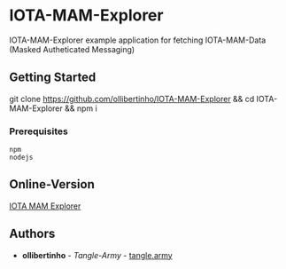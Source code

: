 # IOTA-MAM-Explorer

IOTA-MAM-Explorer example application for fetching IOTA-MAM-Data (Masked Autheticated Messaging)

## Getting Started

git clone https://github.com/ollibertinho/IOTA-MAM-Explorer && cd IOTA-MAM-Explorer && npm i

### Prerequisites

```
npm
nodejs
```

## Online-Version
[IOTA MAM Explorer](https://mam.tangle.army)

## Authors

* **ollibertinho** - *Tangle-Army* - [tangle.army](https://tangle.army)

